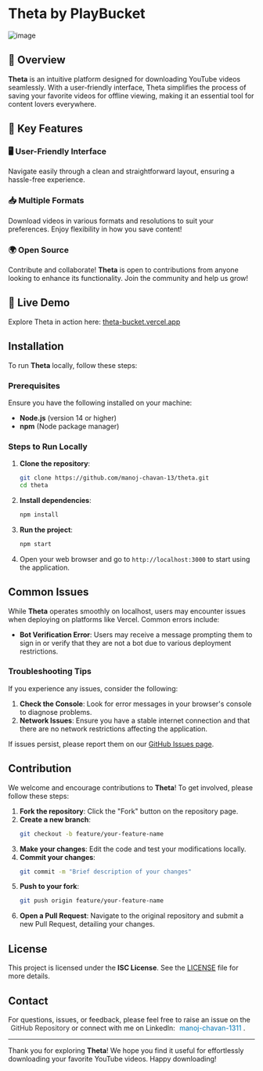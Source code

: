 
<link rel="stylesheet" href="https://cdnjs.cloudflare.com/ajax/libs/font-awesome/6.0.0-beta3/css/all.min.css" integrity="sha384-k6RqeWeci5ZR/Lv4MR0sA0FfDOM+5A2Z5X9C1oAdQzDJJqHcLIX5iWzW32Y1p1D" crossorigin="anonymous">

# Theta by PlayBucket

![image](https://github.com/user-attachments/assets/4a8e9817-b680-448d-9690-0aaf201965b6)

## 🌟 Overview

**Theta** is an intuitive platform designed for downloading YouTube videos seamlessly. With a user-friendly interface, Theta simplifies the process of saving your favorite videos for offline viewing, making it an essential tool for content lovers everywhere. 



## 🚀 Key Features

### 🖥️ User-Friendly Interface
Navigate easily through a clean and straightforward layout, ensuring a hassle-free experience.

### 📥 Multiple Formats
Download videos in various formats and resolutions to suit your preferences. Enjoy flexibility in how you save content!

### 🌍 Open Source
Contribute and collaborate! **Theta** is open to contributions from anyone looking to enhance its functionality. Join the community and help us grow!


## 🎥 Live Demo

Explore Theta in action here: [theta-bucket.vercel.app](https://theta-bucket.vercel.app/)



## Installation

To run **Theta** locally, follow these steps:

### Prerequisites

Ensure you have the following installed on your machine:

- **Node.js** (version 14 or higher)
- **npm** (Node package manager)

### Steps to Run Locally

1. **Clone the repository**:
   ```bash
   git clone https://github.com/manoj-chavan-13/theta.git
   cd theta
   ```

2. **Install dependencies**:
   ```bash
   npm install
   ```

3. **Run the project**:
   ```bash
   npm start
   ```

4. Open your web browser and go to `http://localhost:3000` to start using the application.

## Common Issues

While **Theta** operates smoothly on localhost, users may encounter issues when deploying on platforms like Vercel. Common errors include:

- **Bot Verification Error**: Users may receive a message prompting them to sign in or verify that they are not a bot due to various deployment restrictions.

### Troubleshooting Tips

If you experience any issues, consider the following:

1. **Check the Console**: Look for error messages in your browser's console to diagnose problems.
2. **Network Issues**: Ensure you have a stable internet connection and that there are no network restrictions affecting the application.

If issues persist, please report them on our [GitHub Issues page](https://github.com/manoj-chavan-13/theta/issues).

## Contribution

We welcome and encourage contributions to **Theta**! To get involved, please follow these steps:

1. **Fork the repository**: Click the "Fork" button on the repository page.
2. **Create a new branch**:
   ```bash
   git checkout -b feature/your-feature-name
   ```
3. **Make your changes**: Edit the code and test your modifications locally.
4. **Commit your changes**:
   ```bash
   git commit -m "Brief description of your changes"
   ```
5. **Push to your fork**:
   ```bash
   git push origin feature/your-feature-name
   ```
6. **Open a Pull Request**: Navigate to the original repository and submit a new Pull Request, detailing your changes.

## License

This project is licensed under the **ISC License**. See the [LICENSE](LICENSE) file for more details.

## Contact

For questions, issues, or feedback, please feel free to raise an issue on the 
<a href="https://github.com/manoj-chavan-13/theta/issues" style="text-decoration: none;">
    <span style="color: #333;">
        <i class="fa fa-github" aria-hidden="true" style="margin-right: 5px;"></i> 
        GitHub Repository
    </span>
</a> 
or connect with me on LinkedIn: 
<a href="https://www.linkedin.com/in/manoj-chavan-1311" style="text-decoration: none;">
    <span style="color: #0077B5;">
        <i class="fa fa-linkedin" aria-hidden="true" style="margin-right: 5px;"></i> 
        manoj-chavan-1311
    </span>
</a>.

---

Thank you for exploring **Theta**! We hope you find it useful for effortlessly downloading your favorite YouTube videos. Happy downloading!

